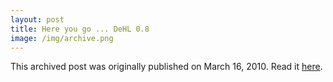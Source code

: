```yaml
---
layout: post
title: Here you go ... DeHL 0.8
image: /img/archive.png
---
```

This archived post was originally published on March 16, 2010. Read it [here](/alex.ciobanu.org/index65a9.html).
